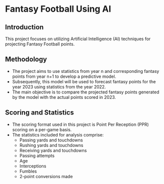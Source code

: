 # Fantasy Football Using AI

## Introduction

This project focuses on utilizing Artificial Intelligence (AI) techniques for projecting Fantasy Football points.

## Methodology

- The project aims to use statistics from year n and corresponding fantasy points from year n+1 to develop a predictive model.
- Subsequently, this model will be used to forecast fantasy points for the year 2023 using statistics from the year 2022.
- The main objective is to compare the projected fantasy points generated by the model with the actual points scored in 2023.

## Scoring and Statistics

- The scoring format used in this project is Point Per Reception (PPR) scoring on a per-game basis.
- The statistics included for analysis comprise:
  - Passing yards and touchdowns
  - Rushing yards and touchdowns
  - Receiving yards and touchdowns
  - Passing attempts
  - Age
  - Interceptions
  - Fumbles
  - 2-point conversions made
